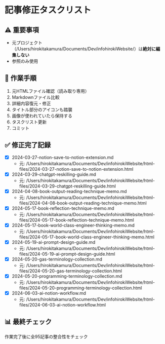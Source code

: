 # 記事修正タスクリスト

## ⚠️ 重要事項
- 元プロジェクト（/Users/hirokitakamura/Documents/Dev/infohirokiWebsite/）は**絶対に編集しない**
- 参照のみ使用

## 🔄 作業手順
1. 元HTMLファイル確認（読み取り専用）
2. Markdownファイル比較
3. 詳細内容復元・修正
4. タイトル部分のアイコンも踏襲
5. 画像が使われていたら保持する
6. タスクリスト更新
7. コミット

## ✅ 修正完了記録
- [x] 2024-03-27-notion-save-to-notion-extension.md
  - 元: /Users/hirokitakamura/Documents/Dev/infohirokiWebsite/html-files/2024-03-27-notion-save-to-notion-extension.html
- [x] 2024-03-29-chatgpt-reskilling-guide.md
  - 元: /Users/hirokitakamura/Documents/Dev/infohirokiWebsite/html-files/2024-03-29-chatgpt-reskilling-guide.html
- [x] 2024-04-08-book-output-reading-technique-memo.md
  - 元: /Users/hirokitakamura/Documents/Dev/infohirokiWebsite/html-files/2024-04-08-book-output-reading-technique-memo.html
- [x] 2024-05-17-book-reflection-technique-memo.md
  - 元: /Users/hirokitakamura/Documents/Dev/infohirokiWebsite/html-files/2024-05-17-book-reflection-technique-memo.html
- [x] 2024-05-17-book-world-class-engineer-thinking-memo.md
  - 元: /Users/hirokitakamura/Documents/Dev/infohirokiWebsite/html-files/2024-05-17-book-world-class-engineer-thinking-memo.html
- [x] 2024-05-19-ai-prompt-design-guide.md
  - 元: /Users/hirokitakamura/Documents/Dev/infohirokiWebsite/html-files/2024-05-19-ai-prompt-design-guide.html
- [x] 2024-05-20-gas-terminology-collection.md
  - 元: /Users/hirokitakamura/Documents/Dev/infohirokiWebsite/html-files/2024-05-20-gas-terminology-collection.html
- [x] 2024-05-20-programming-terminology-collection.md
  - 元: /Users/hirokitakamura/Documents/Dev/infohirokiWebsite/html-files/2024-05-20-programming-terminology-collection.html
- [x] 2024-06-03-ai-notion-workflow.md
  - 元: /Users/hirokitakamura/Documents/Dev/infohirokiWebsite/html-files/2024-06-03-ai-notion-workflow.html

## 📊 最終チェック
作業完了後に全95記事の整合性をチェック